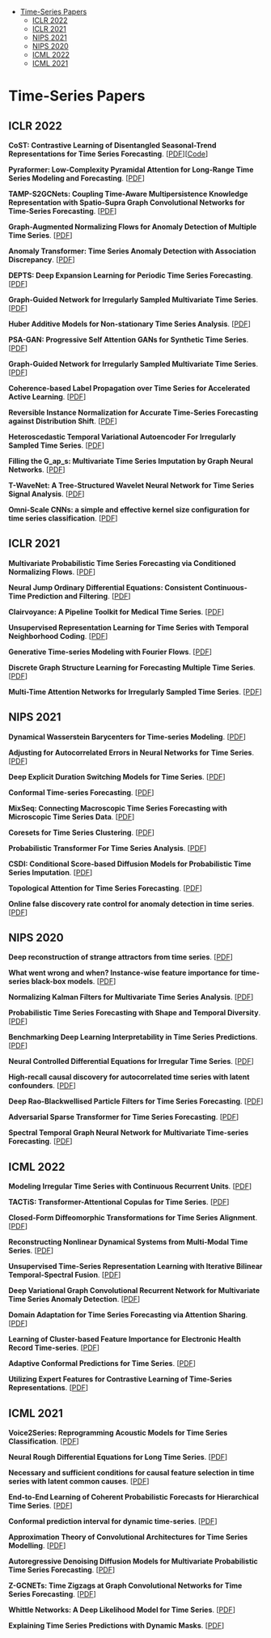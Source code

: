 * [Time-Series Papers](#time-series)
  * [ICLR 2022](#iclr-2022)
  * [ICLR 2021](#iclr-2021)
  * [NIPS 2021](#nips-2021)
  * [NIPS 2020](#nips-2020)
  * [ICML 2022](#icml-2022)
  * [ICML 2021](#icml-2021)


# Time-Series Papers

## ICLR 2022

**CoST: Contrastive Learning of Disentangled Seasonal-Trend Representations for Time Series Forecasting**. [[PDF](https://openreview.net/forum?id=PilZY3omXV2)][[Code](https://github.com/salesforce/CoST)]

**Pyraformer: Low-Complexity Pyramidal Attention for Long-Range Time Series Modeling and Forecasting**. [[PDF](https://openreview.net/forum?id=0EXmFzUn5I)]

**TAMP-S2GCNets: Coupling Time-Aware Multipersistence Knowledge Representation with Spatio-Supra Graph Convolutional Networks for Time-Series Forecasting**. [[PDF](https://openreview.net/forum?id=wv6g8fWLX2q)]

**Graph-Augmented Normalizing Flows for Anomaly Detection of Multiple Time Series**. [[PDF](https://openreview.net/forum?id=45L_dgP48Vd)]

**Anomaly Transformer: Time Series Anomaly Detection with Association Discrepancy**. [[PDF](https://openreview.net/forum?id=LzQQ89U1qm_)]

**DEPTS: Deep Expansion Learning for Periodic Time Series Forecasting**. [[PDF](https://openreview.net/forum?id=AJAR-JgNw__)]

**Graph-Guided Network for Irregularly Sampled Multivariate Time Series**. [[PDF](https://openreview.net/forum?id=Kwm8I7dU-l5)]

**Huber Additive Models for Non-stationary Time Series Analysis**. [[PDF](https://openreview.net/forum?id=9kpuB2bgnim)]

**PSA-GAN: Progressive Self Attention GANs for Synthetic Time Series**. [[PDF](https://openreview.net/forum?id=Ix_mh42xq5w)]

**Graph-Guided Network for Irregularly Sampled Multivariate Time Series**. [[PDF](https://openreview.net/forum?id=Kwm8I7dU-l5)]

**Coherence-based Label Propagation over Time Series for Accelerated Active Learning**. [[PDF](https://openreview.net/forum?id=gjNcH0hj0LM)]

**Reversible Instance Normalization for Accurate Time-Series Forecasting against Distribution Shift**. [[PDF](https://openreview.net/forum?id=cGDAkQo1C0p)]

**Heteroscedastic Temporal Variational Autoencoder For Irregularly Sampled Time Series**. [[PDF](https://openreview.net/forum?id=Az7opqbQE-3)]

**Filling the G_ap_s: Multivariate Time Series Imputation by Graph Neural Networks**. [[PDF](https://openreview.net/forum?id=kOu3-S3wJ7)]

**T-WaveNet: A Tree-Structured Wavelet Neural Network for Time Series Signal Analysis**. [[PDF](https://openreview.net/forum?id=U4uFaLyg7PV)]

**Omni-Scale CNNs: a simple and effective kernel size configuration for time series classification**. [[PDF](https://openreview.net/forum?id=PDYs7Z2XFGv)]

## ICLR 2021

**Multivariate Probabilistic Time Series Forecasting via Conditioned Normalizing Flows**. [[PDF](https://openreview.net/forum?id=WiGQBFuVRv)]

**Neural Jump Ordinary Differential Equations: Consistent Continuous-Time Prediction and Filtering**. [[PDF](https://openreview.net/forum?id=JFKR3WqwyXR)]

**Clairvoyance: A Pipeline Toolkit for Medical Time Series**. [[PDF](https://openreview.net/forum?id=xnC8YwKUE3k)]

**Unsupervised Representation Learning for Time Series with Temporal Neighborhood Coding**. [[PDF](https://openreview.net/forum?id=8qDwejCuCN)]

**Generative Time-series Modeling with Fourier Flows**. [[PDF](https://openreview.net/forum?id=PpshD0AXfA)]

**Discrete Graph Structure Learning for Forecasting Multiple Time Series**. [[PDF](https://openreview.net/forum?id=WEHSlH5mOk)]

**Multi-Time Attention Networks for Irregularly Sampled Time Series**. [[PDF](https://openreview.net/forum?id=4c0J6lwQ4_)]

## NIPS 2021
**Dynamical Wasserstein Barycenters for Time-series Modeling**. [[PDF](https://papers.nips.cc/paper/2021/hash/ebb71045453f38676c40deb9864f811d-Abstract.html)]

**Adjusting for Autocorrelated Errors in Neural Networks for Time Series**. [[PDF](https://papers.nips.cc/paper/2021/hash/f8e6ba1db0f3c4054afec1684ba8fb26-Abstract.html)]

**Deep Explicit Duration Switching Models for Time Series**. [[PDF](https://papers.nips.cc/paper/2021/hash/fb4c835feb0a65cc39739320d7a51c02-Abstract.html)]

**Conformal Time-series Forecasting**. [[PDF](https://papers.nips.cc/paper/2021/hash/312f1ba2a72318edaaa995a67835fad5-Abstract.html)]

**MixSeq: Connecting Macroscopic Time Series Forecasting with Microscopic Time Series Data**. [[PDF](https://papers.nips.cc/paper/2021/hash/6b5754d737784b51ec5075c0dc437bf0-Abstract.html)]

**Coresets for Time Series Clustering**. [[PDF](https://papers.nips.cc/paper/2021/hash/c115ba9e04ab27fbbb664f932112246d-Abstract.html)]

**Probabilistic Transformer For Time Series Analysis**. [[PDF](https://papers.nips.cc/paper/2021/hash/c68bd9055776bf38d8fc43c0ed283678-Abstract.html)]

**CSDI: Conditional Score-based Diffusion Models for Probabilistic Time Series Imputation**. [[PDF](https://papers.nips.cc/paper/2021/hash/cfe8504bda37b575c70ee1a8276f3486-Abstract.html)]

**Topological Attention for Time Series Forecasting**. [[PDF](https://papers.nips.cc/paper/2021/hash/d062f3e278a1fbba2303ff5a22e8c75e-Abstract.html)]

**Online false discovery rate control for anomaly detection in time series**. [[PDF](https://papers.nips.cc/paper/2021/hash/def130d0b67eb38b7a8f4e7121ed432c-Abstract.html)]

## NIPS 2020

**Deep reconstruction of strange attractors from time series**. [[PDF](https://papers.nips.cc/paper/2020/hash/021bbc7ee20b71134d53e20206bd6feb-Abstract.html)]

**What went wrong and when? Instance-wise feature importance for time-series black-box models**. [[PDF](https://papers.nips.cc/paper/2020/hash/08fa43588c2571ade19bc0fa5936e028-Abstract.html)]

**Normalizing Kalman Filters for Multivariate Time Series Analysis**. [[PDF](https://papers.nips.cc/paper/2020/hash/1f47cef5e38c952f94c5d61726027439-Abstract.html)]

**Probabilistic Time Series Forecasting with Shape and Temporal Diversity**. [[PDF](https://papers.nips.cc/paper/2020/hash/2f2b265625d76a6704b08093c652fd79-Abstract.html)]

**Benchmarking Deep Learning Interpretability in Time Series Predictions**. [[PDF](https://papers.nips.cc/paper/2020/hash/47a3893cc405396a5c30d91320572d6d-Abstract.html)]

**Neural Controlled Differential Equations for Irregular Time Series**. [[PDF](https://papers.nips.cc/paper/2020/hash/4a5876b450b45371f6cfe5047ac8cd45-Abstract.html)]

**High-recall causal discovery for autocorrelated time series with latent confounders**. [[PDF](https://papers.nips.cc/paper/2020/hash/94e70705efae423efda1088614128d0b-Abstract.html)]

**Deep Rao-Blackwellised Particle Filters for Time Series Forecasting**. [[PDF](https://papers.nips.cc/paper/2020/hash/afb0b97df87090596ae7c503f60bb23f-Abstract.html)]

**Adversarial Sparse Transformer for Time Series Forecasting**. [[PDF](https://papers.nips.cc/paper/2020/hash/c6b8c8d762da15fa8dbbdfb6baf9e260-Abstract.html)]

**Spectral Temporal Graph Neural Network for Multivariate Time-series Forecasting**. [[PDF](https://papers.nips.cc/paper/2020/hash/cdf6581cb7aca4b7e19ef136c6e601a5-Abstract.html)]

## ICML 2022

**Modeling Irregular Time Series with Continuous Recurrent Units**. [[PDF](https://icml.cc/Conferences/2022/Schedule?showEvent=16343)]

**TACTiS: Transformer-Attentional Copulas for Time Series**. [[PDF](https://icml.cc/Conferences/2022/Schedule?showEvent=16593)]

**Closed-Form Diffeomorphic Transformations for Time Series Alignment**. [[PDF](https://icml.cc/Conferences/2022/Schedule?showEvent=17697)]

**Reconstructing Nonlinear Dynamical Systems from Multi-Modal Time Series**. [[PDF](https://icml.cc/Conferences/2022/Schedule?showEvent=17181)]

**Unsupervised Time-Series Representation Learning with Iterative Bilinear Temporal-Spectral Fusion**. [[PDF](https://icml.cc/Conferences/2022/Schedule?showEvent=16051)]

**Deep Variational Graph Convolutional Recurrent Network for Multivariate Time Series Anomaly Detection**. [[PDF](https://icml.cc/Conferences/2022/Schedule?showEvent=18109)]

**Domain Adaptation for Time Series Forecasting via Attention Sharing**. [[PDF](https://icml.cc/Conferences/2022/Schedule?showEvent=16937)]

**Learning of Cluster-based Feature Importance for Electronic Health Record Time-series**. [[PDF](https://icml.cc/Conferences/2022/Schedule?showEvent=17711)]

**Adaptive Conformal Predictions for Time Series**. [[PDF](https://icml.cc/Conferences/2022/Schedule?showEvent=17817)]

**Utilizing Expert Features for Contrastive Learning of Time-Series Representations**. [[PDF](https://icml.cc/Conferences/2022/Schedule?showEvent=18037)]

## ICML 2021

**Voice2Series: Reprogramming Acoustic Models for Time Series Classification**. [[PDF](https://icml.cc/Conferences/2021/Schedule?showEvent=9059)]

**Neural Rough Differential Equations for Long Time Series**. [[PDF](https://icml.cc/Conferences/2021/Schedule?showEvent=10039)]

**Necessary and sufficient conditions for causal feature selection in time series with latent common causes**. [[PDF](https://icml.cc/Conferences/2021/Schedule?showEvent=8441)]

**End-to-End Learning of Coherent Probabilistic Forecasts for Hierarchical Time Series**. [[PDF](https://icml.cc/Conferences/2021/Schedule?showEvent=10001)]

**Conformal prediction interval for dynamic time-series**. [[PDF](https://icml.cc/Conferences/2021/Schedule?showEvent=10469)]

**Approximation Theory of Convolutional Architectures for Time Series Modelling**. [[PDF](https://icml.cc/Conferences/2021/Schedule?showEvent=10513)]

**Autoregressive Denoising Diffusion Models for Multivariate Probabilistic Time Series Forecasting**. [[PDF](https://icml.cc/Conferences/2021/Schedule?showEvent=8591)]

**Z-GCNETs: Time Zigzags at Graph Convolutional Networks for Time Series Forecasting**. [[PDF](https://icml.cc/Conferences/2021/Schedule?showEvent=9391)]

**Whittle Networks: A Deep Likelihood Model for Time Series**. [[PDF](https://icml.cc/Conferences/2021/Schedule?showEvent=10295)]

**Explaining Time Series Predictions with Dynamic Masks**. [[PDF](https://icml.cc/Conferences/2021/Schedule?showEvent=8815)]

<!--****. [[PDF]()]-->



